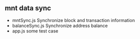 ## mnt data sync
* mntSync.js  Synchronize block and transaction information
* balanceSync.js  Synchronize address balance 
* app.js some test case

